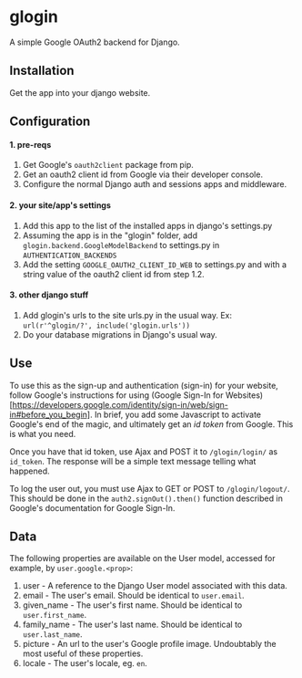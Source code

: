 # glogin
A simple Google OAuth2 backend for Django. 

## Installation
Get the app into your django website.

## Configuration
#### 1. pre-reqs
1. Get Google's `oauth2client` package from pip.
2. Get an oauth2 client id from Google via their developer console.
3. Configure the normal Django auth and sessions apps and middleware.

#### 2. your site/app's settings
1. Add this app to the list of the installed apps in django's settings.py
2. Assuming the app is in the "glogin" folder, add `glogin.backend.GoogleModelBackend` to settings.py in `AUTHENTICATION_BACKENDS`
3. Add the setting `GOOGLE_OAUTH2_CLIENT_ID_WEB` to settings.py and with a string value of the oauth2 client id from step 1.2.

#### 3. other django stuff
1. Add glogin's urls to the site urls.py in the usual way. Ex: `url(r'^glogin/?', include('glogin.urls'))`
2. Do your database migrations in Django's usual way.

## Use
To use this as the sign-up and authentication (sign-in) for your website, follow Google's instructions for using (Google Sign-In for Websites)[https://developers.google.com/identity/sign-in/web/sign-in#before_you_begin]. In brief, you add some Javascript to activate Google's end of the magic, and ultimately get an *id token* from Google. This is what you need.

Once you have that id token, use Ajax and POST it to `/glogin/login/` as `id_token`. The response will be a simple text message telling what happened.

To log the user out, you must use Ajax to GET or POST to `/glogin/logout/`. This should be done in the `auth2.signOut().then()` function described in Google's documentation for Google Sign-In.

## Data
The following properties are available on the User model, accessed for example, by `user.google.<prop>`:

1. user - A reference to the Django User model associated with this data.
2. email - The user's email. Should be identical to `user.email`.
3. given_name - The user's first name. Should be identical to `user.first_name`.
4. family_name - The user's last name. Should be identical to `user.last_name`.
5. picture - An url to the user's Google profile image. Undoubtably the most useful of these properties.
6. locale - The user's locale, eg. `en`.